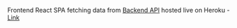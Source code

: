 Frontend React SPA fetching data from [Backend API](https://sanskar-fyle-challenge-backend.herokuapp.com/api/branches) hosted live on Heroku - [Link](https://sanskar-fyle-challenge.herokuapp.com/)

